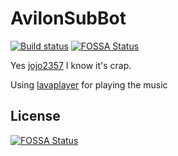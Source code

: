 # AvilonSubBot
[![Build status](https://ci.appveyor.com/api/projects/status/wwo8f1nihio64mtp?svg=true)](https://ci.appveyor.com/project/Smaltin/avilonsubbot)
[![FOSSA Status](https://app.fossa.com/api/projects/git%2Bgithub.com%2FSmaltin%2FAvilonSubBot.svg?type=shield)](https://app.fossa.com/projects/git%2Bgithub.com%2FSmaltin%2FAvilonSubBot?ref=badge_shield)

Yes [jojo2357](https://github.com/jojo2357) I know it's crap.

Using [lavaplayer](https://github.com/sedmelluq/lavaplayer) for playing the music

## License
[![FOSSA Status](https://app.fossa.com/api/projects/git%2Bgithub.com%2FSmaltin%2FAvilonSubBot.svg?type=large)](https://app.fossa.com/projects/git%2Bgithub.com%2FSmaltin%2FAvilonSubBot?ref=badge_large)
